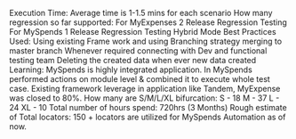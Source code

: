 Execution Time:
Average time is 1-1.5 mins for each scenario
How many regression so far supported:
For MyExpenses 2 Release Regression Testing
For MySpends 1 Release Regression Testing
Hybrid Mode
Best Practices Used:
Using existing Frame work and using Branching strategy merging to master branch
Whenever required connecting with Dev and functional testing team 
Deleting the created data when ever new data created
Learning:
MySpends is highly integrated application. In MySpends  performed actions on module level & combined it to execute whole test case.
Existing framework leverage in application like Tandem, MyExpense was closed to 80%.
How many are S/M/L/XL bifurcation:
S - 18
M - 37
L - 24
XL - 10
Total number of hours spend:
720hrs (3 Months)
Rough estimate of Total locators:
150 + locators are utilized for MySpends Automation as of now.
